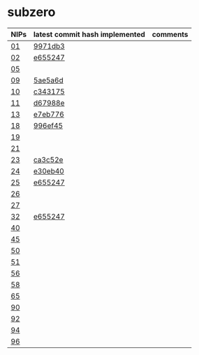 # subzero

NIPs | latest commit hash implemented | comments
--- | --- | --- 
[01](https://github.com/nostr-protocol/nips/blob/master/01.md) | [9971db3](https://github.com/nostr-protocol/nips/commit/9971db355164815c986251f8f89d1c7c70ec9e53)
[02](https://github.com/nostr-protocol/nips/blob/master/02.md) | [e655247](https://github.com/nostr-protocol/nips/commit/e6552476aa2e5ca7256be572a9aa226ec8a022ee) |
[05](https://github.com/nostr-protocol/nips/blob/master/05.md) | |
[09](https://github.com/nostr-protocol/nips/blob/master/09.md) | [5ae5a6d](https://github.com/nostr-protocol/nips/commit/5ae5a6d0553e34afc3cf19e96043f7e0e2b349ef) |
[10](https://github.com/nostr-protocol/nips/blob/master/10.md) | [c343175](https://github.com/nostr-protocol/nips/commit/c343175a32f492cd1a40749fdd7c523c083bdb19) |
[11](https://github.com/nostr-protocol/nips/blob/master/11.md) | [d67988e](https://github.com/nostr-protocol/nips/commit/d67988e64ee3c0a0df859ad557aa26fb7844f11e) |
[13](https://github.com/nostr-protocol/nips/blob/master/13.md) | [e7eb776](https://github.com/nostr-protocol/nips/commit/e7eb776288b424e8cd43080b33b21506942f91e0) |
[18](https://github.com/nostr-protocol/nips/blob/master/18.md) | [996ef45](https://github.com/nostr-protocol/nips/commit/996ef456057c6f91320411098c259c3b68f3cc77) |
[19](https://github.com/nostr-protocol/nips/blob/master/19.md) | |
[21](https://github.com/nostr-protocol/nips/blob/master/21.md) | |
[23](https://github.com/nostr-protocol/nips/blob/master/23.md) | [ca3c52e](https://github.com/nostr-protocol/nips/commit/ca3c52e3e74f0a4679f1c6c0d9ac6461ea748d2d) |
[24](https://github.com/nostr-protocol/nips/blob/master/24.md) | [e30eb40](https://github.com/nostr-protocol/nips/commit/e30eb40eefbcef319a74a5531473f412987fca6a) |
[25](https://github.com/nostr-protocol/nips/blob/master/25.md) | [e655247](https://github.com/nostr-protocol/nips/commit/e6552476aa2e5ca7256be572a9aa226ec8a022ee) |
[26](https://github.com/nostr-protocol/nips/blob/master/26.md) | |
[27](https://github.com/nostr-protocol/nips/blob/master/27.md) | |
[32](https://github.com/nostr-protocol/nips/blob/master/32.md) | [e655247](https://github.com/nostr-protocol/nips/commit/e6552476aa2e5ca7256be572a9aa226ec8a022ee) |
[40](https://github.com/nostr-protocol/nips/blob/master/40.md) | |
[45](https://github.com/nostr-protocol/nips/blob/master/45.md) | |
[50](https://github.com/nostr-protocol/nips/blob/master/50.md) | |
[51](https://github.com/nostr-protocol/nips/blob/master/51.md) | |
[56](https://github.com/nostr-protocol/nips/blob/master/56.md) | |
[58](https://github.com/nostr-protocol/nips/blob/master/58.md) | |
[65](https://github.com/nostr-protocol/nips/blob/master/65.md) | |
[90](https://github.com/nostr-protocol/nips/blob/master/90.md) | |
[92](https://github.com/nostr-protocol/nips/blob/master/92.md) | |
[94](https://github.com/nostr-protocol/nips/blob/master/94.md) | |
[96](https://github.com/nostr-protocol/nips/blob/master/96.md) | |